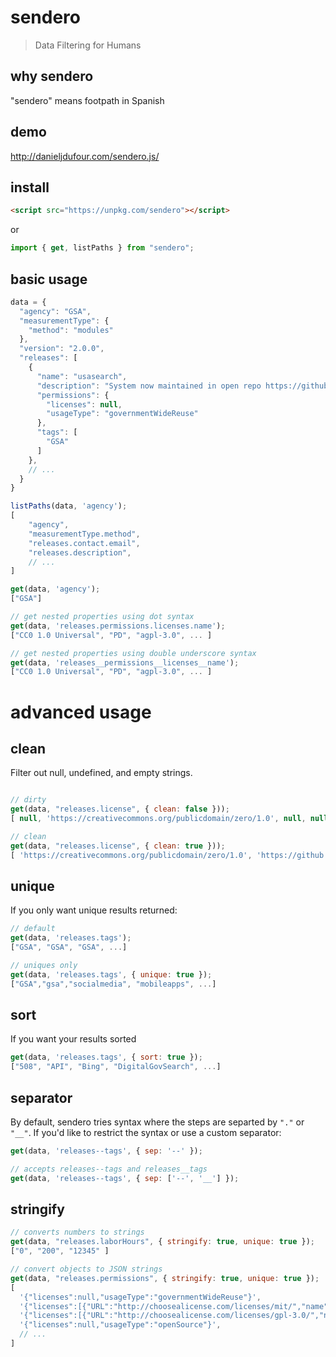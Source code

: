 # sendero
> Data Filtering for Humans

## why sendero
"sendero" means footpath in Spanish

## demo
http://danieljdufour.com/sendero.js/

## install
```html
<script src="https://unpkg.com/sendero"></script>
```
or
```js
import { get, listPaths } from "sendero";
```

## basic usage
```js
data = {
  "agency": "GSA",
  "measurementType": {
    "method": "modules"
  },
  "version": "2.0.0",
  "releases": [
    {
      "name": "usasearch",
      "description": "System now maintained in open repo https://github.com/GSA/search-gov.",
      "permissions": {
        "licenses": null,
        "usageType": "governmentWideReuse"
      },
      "tags": [
        "GSA"
      ]
    },
    // ...
  }
}
```

```js
listPaths(data, 'agency');
[
    "agency",
    "measurementType.method",
    "releases.contact.email",
    "releases.description",
    // ...
]

get(data, 'agency');
["GSA"]

// get nested properties using dot syntax
get(data, 'releases.permissions.licenses.name');
["CC0 1.0 Universal", "PD", "agpl-3.0", ... ]

// get nested properties using double underscore syntax
get(data, 'releases__permissions__licenses__name');
["CC0 1.0 Universal", "PD", "agpl-3.0", ... ]
```

# advanced usage
## clean
Filter out null, undefined, and empty strings.
```js

// dirty
get(data, "releases.license", { clean: false }));
[ null, 'https://creativecommons.org/publicdomain/zero/1.0', null, null, ... ]

// clean
get(data, "releases.license", { clean: true }));
[ 'https://creativecommons.org/publicdomain/zero/1.0', 'https://github.com/GSA/open.gsa.gov/blob/gh-pages/TERMS.md', ... ]
```

## unique
If you only want unique results returned:
```js
// default
get(data, 'releases.tags');
["GSA", "GSA", "GSA", ...]

// uniques only
get(data, 'releases.tags', { unique: true });
["GSA","gsa","socialmedia", "mobileapps", ...]
```

## sort
If you want your results sorted
```js
get(data, 'releases.tags', { sort: true });
["508", "API", "Bing", "DigitalGovSearch", ...]
```

## separator
By default, sendero tries syntax where the steps are separted by
`"."` or `"__"`.  If you'd like to restrict the syntax or use a custom separator:
```js
get(data, 'releases--tags', { sep: '--' });

// accepts releases--tags and releases__tags
get(data, 'releases--tags', { sep: ['--', '__'] });
```

## stringify
```js
// converts numbers to strings
get(data, "releases.laborHours", { stringify: true, unique: true });
["0", "200", "12345" ]

// convert objects to JSON strings
get(data, "releases.permissions", { stringify: true, unique: true });
[
  '{"licenses":null,"usageType":"governmentWideReuse"}',
  '{"licenses":[{"URL":"http://choosealicense.com/licenses/mit/","name":"mit"}],"usageType":"openSource"}',
  '{"licenses":[{"URL":"http://choosealicense.com/licenses/gpl-3.0/","name":"gpl-3.0"}],"usageType":"openSource"}',
  '{"licenses":null,"usageType":"openSource"}',
  // ...
]
```